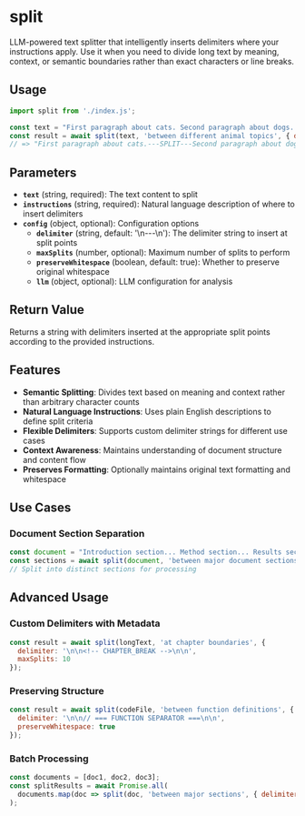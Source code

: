# split

LLM-powered text splitter that intelligently inserts delimiters where your instructions apply. Use it when you need to divide long text by meaning, context, or semantic boundaries rather than exact characters or line breaks.

## Usage

```javascript
import split from './index.js';

const text = "First paragraph about cats. Second paragraph about dogs. Third paragraph about birds.";
const result = await split(text, 'between different animal topics', { delimiter: '---SPLIT---' });
// => "First paragraph about cats.---SPLIT---Second paragraph about dogs.---SPLIT---Third paragraph about birds."
```

## Parameters

- **`text`** (string, required): The text content to split
- **`instructions`** (string, required): Natural language description of where to insert delimiters
- **`config`** (object, optional): Configuration options
  - **`delimiter`** (string, default: '\n---\n'): The delimiter string to insert at split points
  - **`maxSplits`** (number, optional): Maximum number of splits to perform
  - **`preserveWhitespace`** (boolean, default: true): Whether to preserve original whitespace
  - **`llm`** (object, optional): LLM configuration for analysis

## Return Value

Returns a string with delimiters inserted at the appropriate split points according to the provided instructions.

## Features

- **Semantic Splitting**: Divides text based on meaning and context rather than arbitrary character counts
- **Natural Language Instructions**: Uses plain English descriptions to define split criteria
- **Flexible Delimiters**: Supports custom delimiter strings for different use cases
- **Context Awareness**: Maintains understanding of document structure and content flow
- **Preserves Formatting**: Optionally maintains original text formatting and whitespace

## Use Cases

### Document Section Separation
```javascript
const document = "Introduction section... Method section... Results section...";
const sections = await split(document, 'between major document sections', { delimiter: '\n\n===\n\n' });
// Split into distinct sections for processing
```

## Advanced Usage

### Custom Delimiters with Metadata
```javascript
const result = await split(longText, 'at chapter boundaries', { 
  delimiter: '\n\n<!-- CHAPTER_BREAK -->\n\n',
  maxSplits: 10
});
```

### Preserving Structure
```javascript
const result = await split(codeFile, 'between function definitions', {
  delimiter: '\n\n// === FUNCTION SEPARATOR ===\n\n',
  preserveWhitespace: true
});
```

### Batch Processing
```javascript
const documents = [doc1, doc2, doc3];
const splitResults = await Promise.all(
  documents.map(doc => split(doc, 'between major sections', { delimiter: '---' }))
);
```
